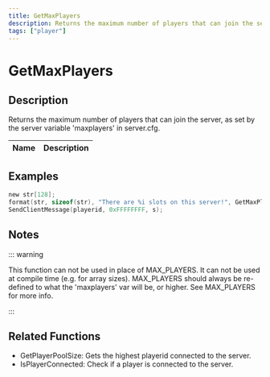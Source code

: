 ```yaml
---
title: GetMaxPlayers
description: Returns the maximum number of players that can join the server, as set by the server variable 'maxplayers' in server.
tags: ["player"]
---
```


# GetMaxPlayers

## Description

Returns the maximum number of players that can join the server, as set by the server variable 'maxplayers' in server.cfg.

| Name | Description |
| ---- | ----------- |


## Examples

```c
new str[128];
format(str, sizeof(str), "There are %i slots on this server!", GetMaxPlayers());
SendClientMessage(playerid, 0xFFFFFFFF, s);
```

## Notes

::: warning

This function can not be used in place of MAX_PLAYERS. It can not be used at compile time (e.g. for array sizes). MAX_PLAYERS should always be re-defined to what the 'maxplayers' var will be, or higher. See MAX_PLAYERS for more info.

:::

## Related Functions

- GetPlayerPoolSize: Gets the highest playerid connected to the server.
- IsPlayerConnected: Check if a player is connected to the server.
